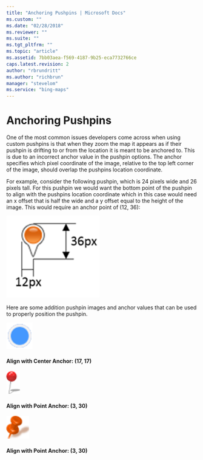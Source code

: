 ```yaml
---
title: "Anchoring Pushpins | Microsoft Docs"
ms.custom: ""
ms.date: "02/28/2018"
ms.reviewer: ""
ms.suite: ""
ms.tgt_pltfrm: ""
ms.topic: "article"
ms.assetid: 7bb03aea-f569-4187-9b25-eca7732766ce
caps.latest.revision: 2
author: "rbrundritt"
ms.author: "richbrun"
manager: "stevelom"
ms.service: "bing-maps"
---
```


# Anchoring Pushpins

One of the most common issues developers come across when using custom pushpins is that when they zoom the map it appears as if their pushpin is drifting to or from the location it is meant to be anchored to. This is due to an incorrect anchor value in the pushpin options. The anchor specifies which pixel coordinate of the image, relative to the top left corner of the image, should overlap the pushpins location coordinate.
  
For example, consider the following pushpin, which is 24 pixels wide and 26 pixels tall. For this pushpin we would want the bottom point of the pushpin to align with the pushpins location coordinate which in this case would need an x offset that is half the wide and a y offset equal to the height of the image. This would require an anchor point of (12, 36):

![Pushpin Dimensions](../../media/bmv8-anchoringpushpins-dimensions.png)
 
Here are some addition pushpin images and anchor values that can be used to properly position the pushpin.

![Aligned with Center](../../media/bmv8-anchoringpushpins-aligncenter.png)
#### Align with Center Anchor: (17, 17)

![Aligned with Point](../../media/bmv8-anchoringpushpins-alignwithpoint.png)
#### Align with Point Anchor: (3, 30)

![Aligned Pushpin](../../media/bmv8-anchoringpushpins-alignpushpin.png)
#### Align with Point Anchor: (3, 30)


